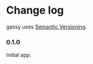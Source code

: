 # Change log

gassy uses [Semantic Versioning][].

### 0.1.0

Initial app.

[Semantic Versioning]: http://semver.org/spec/v2.0.0.html
